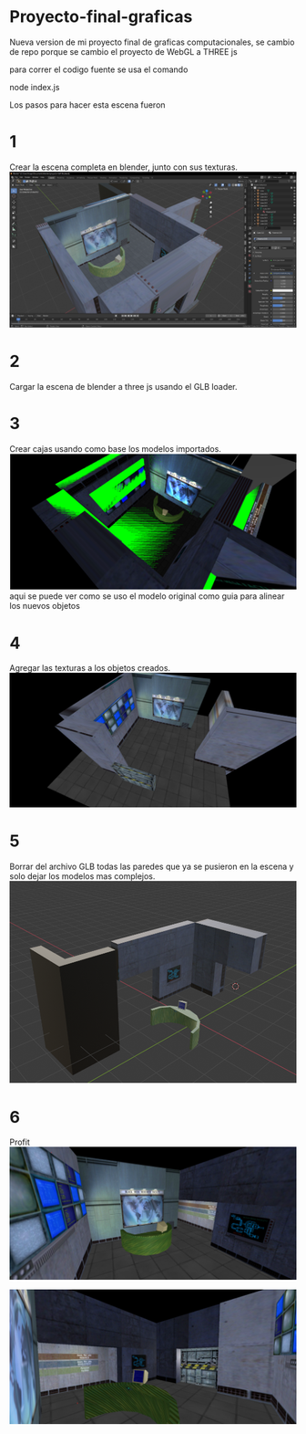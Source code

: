 # Proyecto-final-graficas
Nueva version de mi proyecto final de graficas computacionales, se cambio de repo porque se cambio el proyecto de WebGL a THREE js

para correr el codigo fuente se usa el comando

node index.js

Los pasos para hacer esta escena fueron
# 1
Crear la escena completa en blender, junto con sus texturas.
![Escena en blender](/images/blender.png)
# 2
Cargar la escena de blender a three js usando el GLB loader.
# 3
Crear cajas usando como base los modelos importados.
![Overlap de texturs](/images/green-overlap.png)
aqui se puede ver como se uso el modelo original como guia para alinear los nuevos objetos
# 4
Agregar las texturas a los objetos creados.
![Overlap de texturs](/images/pre-import.png)
# 5
Borrar del archivo GLB todas las paredes que ya se pusieron en la escena y solo dejar los modelos mas complejos.
![los modelos importados](/images/import.png)
# 6
Profit
![final image](/images/final.png)

![final image 2](/images/final2.png)
